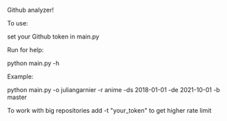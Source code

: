 Github analyzer!

To use:

set your Github token in main.py

Run for help:

python main.py -h

Example:

python main.py -o juliangarnier -r anime -ds 2018-01-01 -de 2021-10-01 -b master

To work with big repositories add -t "your_token" to get higher rate limit
